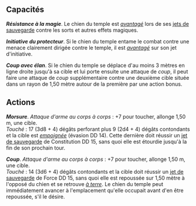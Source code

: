## Capacités
_**Résistance à la magie**_. Le chien du temple est [_avantagé_](/utiliser-les-caracteristiques/#avantage-et-desavantage) lors de ses [jets de sauvegarde](/utiliser-les-caracteristiques/#jets-de-sauvegarde) contre les sorts et autres effets magiques.

_**Initiative du protecteur**_. Si le chien du temple entame le combat contre une menace clairement dirigée contre le temple, il est [_avantagé_](/utiliser-les-caracteristiques/#avantage-et-desavantage) sur son jet d'initiative.

_**Coup avec élan**_. Si le chien du temple se déplace d'au moins 3 mètres en ligne droite jusqu'à sa cible et lui porte ensuite une attaque de _coup_, il peut faire une attaque de _coup_ supplémentaire contre une deuxième cible située dans un rayon de 1,50 mètre autour de la première par une action bonus.

## Actions
_**Morsure**_. _Attaque d'arme au corps à corps_ : +7 pour toucher, allonge 1,50 m, une cible.  
_Touché_ : 17 (3d8 + 4) dégâts perforant plus 9 (2d4 + 4) dégâts contondants et la cible est [_empoignée_](/gerer-la-sante-du-personnage/#empoigne) (évasion DD 14). Cette dernière doit réussir un [jet de sauvegarde](/utiliser-les-caracteristiques/#jets-de-sauvegarde) de Constitution DD 15, sans quoi elle est étourdie jusqu'à la fin de son prochain tour.

_**Coup**_. _Attaque d'arme au corps à corps_ : +7 pour toucher, allonge 1,50 m, une cible.  
_Touché_ : 14 (3d6 + 4) dégâts contondants et la cible doit réussir un [jet de sauvegarde](/utiliser-les-caracteristiques/#jets-de-sauvegarde) de Force DD 15, sans quoi elle est repoussée sur 1,50 mètre à l'opposé du chien et se retrouve [_à terre_](/gerer-la-sante-du-personnage/#a-terre). Le chien du temple peut immédiatement avancer à l'emplacement qu'elle occupait avant d'en être repoussée, s'il le désire.
